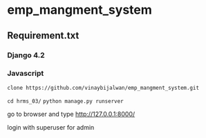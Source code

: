 # emp_mangment_system

## Requirement.txt 
### Django 4.2
### Javascript

`clone https://github.com/vinaybijalwan/emp_mangment_system.git `

 `cd hrms_03/`
 `python manage.py runserver`
 
go to browser and type  http://127.0.0.1:8000/

login with superuser for admin
